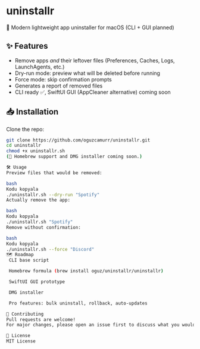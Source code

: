 # uninstallr

🚀 Modern lightweight app uninstaller for macOS (CLI + GUI planned)

## ✨ Features
- Remove apps *and* their leftover files (Preferences, Caches, Logs, LaunchAgents, etc.)
- Dry-run mode: preview what will be deleted before running
- Force mode: skip confirmation prompts
- Generates a report of removed files
- CLI ready ✅, SwiftUI GUI (AppCleaner alternative) coming soon

## 📥 Installation

Clone the repo:
```bash
git clone https://github.com/oguzcamurr/uninstallr.git
cd uninstallr
chmod +x uninstallr.sh
(📌 Homebrew support and DMG installer coming soon.)

🛠 Usage
Preview files that would be removed:

bash
Kodu kopyala
./uninstallr.sh --dry-run "Spotify"
Actually remove the app:

bash
Kodu kopyala
./uninstallr.sh "Spotify"
Remove without confirmation:

bash
Kodu kopyala
./uninstallr.sh --force "Discord"
🗺 Roadmap
 CLI base script

 Homebrew formula (brew install oguz/uninstallr/uninstallr)

 SwiftUI GUI prototype

 DMG installer

 Pro features: bulk uninstall, rollback, auto-updates

🤝 Contributing
Pull requests are welcome!
For major changes, please open an issue first to discuss what you would like to change.

📄 License
MIT License
